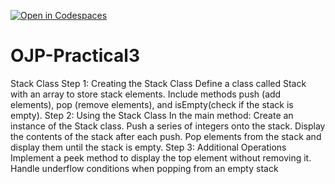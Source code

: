 [![Open in Codespaces](https://classroom.github.com/assets/launch-codespace-2972f46106e565e64193e422d61a12cf1da4916b45550586e14ef0a7c637dd04.svg)](https://classroom.github.com/open-in-codespaces?assignment_repo_id=17577259)
# OJP-Practical3
Stack Class
Step 1: Creating the Stack Class
	 Define a class called Stack with an array to store stack elements.
	 Include methods push (add elements), pop (remove elements), and
	isEmpty(check if the stack is empty).
Step 2: Using the Stack Class
	 In the main method:
	 Create an instance of the Stack class.
	 Push a series of integers onto the stack.
	 Display the contents of the stack after each push.
	 Pop elements from the stack and display them until the stack is empty.
Step 3: Additional Operations
	 Implement a peek method to display the top element without removing it.
	 Handle underflow conditions when popping from an empty stack
